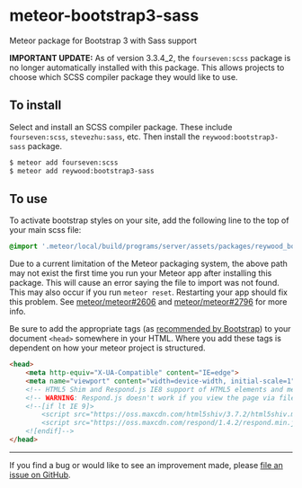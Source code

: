 meteor-bootstrap3-sass
======================

Meteor package for Bootstrap 3 with Sass support

**IMPORTANT UPDATE:** As of version 3.3.4_2, the `fourseven:scss` package is no longer automatically installed with this package. This allows projects to choose which SCSS compiler package they would like to use.

To install
----------

Select and install an SCSS compiler package. These include `fourseven:scss`, `stevezhu:sass`, etc. Then install the `reywood:bootstrap3-sass` package.

```sh
$ meteor add fourseven:scss
$ meteor add reywood:bootstrap3-sass
```

To use
------

To activate bootstrap styles on your site, add the following line to the top of your main scss file:

```scss
@import '.meteor/local/build/programs/server/assets/packages/reywood_bootstrap3-sass/bootstrap';
```

Due to a current limitation of the Meteor packaging system, the above path may not exist the first time you run your Meteor app after installing this package. This will cause an error saying the file to import was not found. This may also occur if you run `meteor reset`. Restarting your app should fix this problem. See [meteor/meteor#2606](https://github.com/meteor/meteor/issues/2606) and [meteor/meteor#2796](https://github.com/meteor/meteor/issues/2796) for more info.

Be sure to add the appropriate tags (as [recommended by Bootstrap](http://getbootstrap.com/getting-started/#template)) to your document `<head>` somewhere in your HTML. Where you add these tags is dependent on how your meteor project is structured.

```html
<head>
	<meta http-equiv="X-UA-Compatible" content="IE=edge">
	<meta name="viewport" content="width=device-width, initial-scale=1">
	<!-- HTML5 Shim and Respond.js IE8 support of HTML5 elements and media queries -->
	<!-- WARNING: Respond.js doesn't work if you view the page via file:// -->
	<!--[if lt IE 9]>
		<script src="https://oss.maxcdn.com/html5shiv/3.7.2/html5shiv.min.js"></script>
		<script src="https://oss.maxcdn.com/respond/1.4.2/respond.min.js"></script>
	<![endif]-->
</head>
```

--------------------------------------------------------

If you find a bug or would like to see an improvement made, please [file an issue on GitHub](https://github.com/reywood/meteor-bootstrap3-sass/issues).
